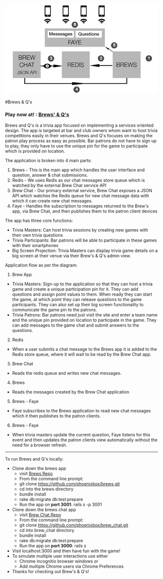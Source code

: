 ![Brews SOA Breakdown](./soa_flow.png)

#Brews & Q's

### Play now at! : [Brews' & Q's](http://brewsandqs.com/)

Brews and Q's is a trivia app focused on implementing a services oriented design. The app is targeted at bar and club owners whom want to host trivia competitions easily in their venues. Brews and Q's focuses on making the patron play process as easy as possible. Bar patrons do not have to sign up to play, they only have to use the unique pin for the game to participate which is provided on location.

The application is broken into 4 main parts:

1.  Brews - This is the main app which handles the user interface and question, answer & chat submissions.
2.  Redis - We uses Redis as our chat messages store queue which is watched by the external Brew Chat service API
3.  Brew Chat - Our primary external service, Brew Chat exposes a JSON API which watches the Redis queue for new chat message data with which it can create new chat messages.
4.  Faye - Handles the subscription to messages returned to the Brew's app, via Brew Chat, and then publishes them to the patron client devices


The app has three core functions:

* Trivia Masters: Can host trivia sessions by creating new games with their own trivia questions 
* Trivia Participants: Bar patrons will be able to participate in these games with their smartphones
* Big Screen Projection: Trivia Masters can display trivia game details on a big screen at their venue via their Brew's & Q's admin view.

Application flow as per the diagram:

1. Brew App
  * Trivia Masters: Sign-up to the application so that they can host a trivia game and create a unique participation pin for it. They can add questions and assign point values to them. When ready they can start the game, at which point they can release questions to the game participants. They can also set up their big screen functionality to communicate the game pin to the patrons.
  * Trivia Patrons: Bar patrons need just visit the site and enter a team name and the unique pin provided on location to participate in the game. They can add messages to the game chat and submit answers to the questions.
2. Redis
  * When a user submits a chat message to the Brews app it is added to the Redis store queue, where it will wait to be read by the Brew Chat app.
3. Brew Chat
  * Reads the redis queue and writes new chat messages.
4. Brews
  * Reads the messages created by the Brew Chat application
5. Brews - Faye
  * Faye subscribes to the Brews application to read new chat messages which it then publishes to the patron clients.
6. Brews - Faye
  * When trivia masters update the current question, Faye listens for this event and then updates the patron clients view automatically without the need for a browser refresh.

***
To run Brews and Q's locally:

* Clone down the brews app
  * visit [Brews Repo](https://github.com/phoenixbox/brews)
  * From the command line prompt:
  * git clone https://github.com/phoenixbox/brews.git
  * cd into the brews directory
  * bundle install
  * rake db:migrate db:test:prepare
  * Run the app on **port 3001**: rails s -p 3001
* Clone down the brews chat app
  * visit [Brew Chat Repo](https://github.com/phoenixbox/brew_chat)
  * From the command line prompt:
  * git clone https://github.com/phoenixbox/brew_chat.git
  * cd into brew_chat directory
  * bundle install
  * rake db:migrate db:test:prepare
  * Run the app on **port 3000**: rails s
* Visit localhost:3000 and then have fun with the game!
* To simulate multiple user interactions use either
  * Chrome incognitio browser windows or
  * Add multiple Chrome users via Chrome Preferences
* Thanks for checking out Brew's & Q's!